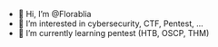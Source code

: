 - 👋 Hi, I’m @Florablia
- 👀 I’m interested in cybersecurity, CTF, Pentest, ...
- 🌱 I’m currently learning pentest (HTB, OSCP, THM)


<!---
Florablia/Florablia is a ✨ special ✨ repository because its `README.md` (this file) appears on your GitHub profile.
You can click the Preview link to take a look at your changes.
--->
